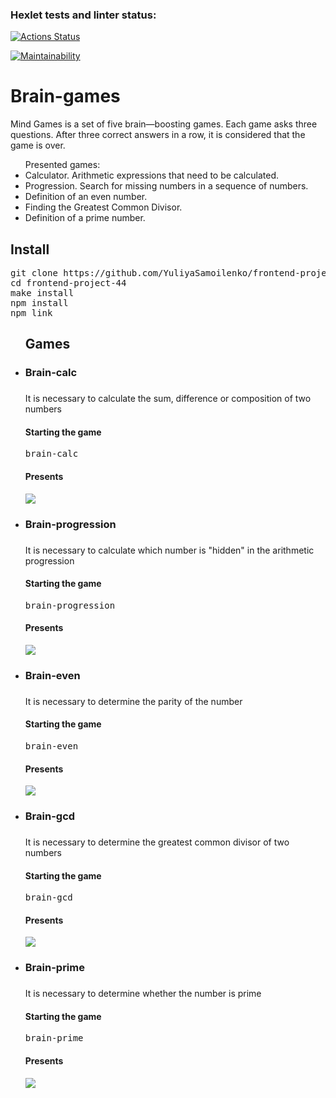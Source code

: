 ### Hexlet tests and linter status:
[![Actions Status](https://github.com/YuliyaSamoilenko/frontend-project-44/workflows/hexlet-check/badge.svg)](https://github.com/YuliyaSamoilenko/frontend-project-44/actions)

[![Maintainability](https://api.codeclimate.com/v1/badges/b4d1b2304e0c768c5cae/maintainability)](https://codeclimate.com/github/YuliyaSamoilenko/frontend-project-44/maintainability)

<h1>Brain-games</h1>

<p>Mind Games is a set of five brain—boosting games. Each game asks three questions. After three correct answers in a row, it is considered that the game is over.</p>
<ul>Presented games:
<li>Calculator. Arithmetic expressions that need to be calculated.</li>
<li>Progression. Search for missing numbers in a sequence of numbers.</li>
<li>Definition of an even number.</li>
<li>Finding the Greatest Common Divisor.</li>
<li>Definition of a prime number.</li>
</ul>

<h2>Install</h2>

<pre>
git clone https://github.com/YuliyaSamoilenko/frontend-project-44.git
cd frontend-project-44
make install
npm install
npm link
</pre>

<ul>
<h2>Games</h2>

<li><h3>Brain-calc<h3></li>
<p>It is necessary to calculate the sum, difference or composition of two numbers</p>

<h4>Starting the game</h4>

<pre>brain-calc</pre>

<h4>Presents</h4>
<p display: flex; width=100%><a href="https://asciinema.org/a/oTJseoW2fbH4CVEqFRoLa4EJc" target="_blank"><img src="https://asciinema.org/a/oTJseoW2fbH4CVEqFRoLa4EJc.svg" /></a></p>

<li><h3>Brain-progression<h3></li>

<p>It is necessary to calculate which number is "hidden" in the arithmetic progression</p>

<h4>Starting the game</h4>

<pre>brain-progression</pre>

<h4>Presents</h4>
<p display: flex; width=100%><a href="https://asciinema.org/a/544186" target="_blank"><img src="https://asciinema.org/a/544186.svg" /></a></p>

<li><h3>Brain-even<h3></li>

<p>It is necessary to determine the parity of the number</p>

<h4>Starting the game</h4>

<pre>brain-even</pre>

<h4>Presents</h4>
<p display: flex; width=100%><a href="https://asciinema.org/a/nYEqyx9YU8JKeEfp7EeAt8au2" target="_blank"><img src="https://asciinema.org/a/nYEqyx9YU8JKeEfp7EeAt8au2.svg" /></a></p>

<li><h3>Brain-gcd<h3></li>

<p>It is necessary to determine the greatest common divisor of two numbers</p>

<h4>Starting the game</h4>

<pre>brain-gcd</pre>

<h4>Presents</h4>
<p display: flex; width=100%><a href="https://asciinema.org/a/544028" target="_blank"><img src="https://asciinema.org/a/544028.svg" /></a></p>

<li><h3>Brain-prime<h3></li>

<p>It is necessary to determine whether the number is prime</p>

<h4>Starting the game</h4>

<pre>brain-prime</pre>

<h4>Presents</h4>
<p display: flex; width=100%><a href="https://asciinema.org/a/544887" target="_blank"><img src="https://asciinema.org/a/544887.svg" /></a></p>
</ul>
